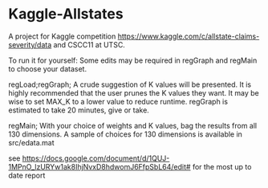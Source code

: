 # Kaggle-Allstates
A project for Kaggle competition https://www.kaggle.com/c/allstate-claims-severity/data and CSCC11 at UTSC.

To run it for yourself:
Some edits may be required in regGraph and regMain to choose your dataset.

regLoad;regGraph;
A crude suggestion of K values will be presented. It is highly recommended that the user prunes the K values they want.
It may be wise to set MAX_K to a lower value to reduce runtime. regGraph is estimated to take 20 minutes, give or take.

regMain;
With your choice of weights and K values, bag the results from all 130 dimensions.
A sample of choices for 130 dimensions is available in src/edata.mat

see
https://docs.google.com/document/d/1QUJ-1MPnO_lzURYw1ak8IhjNvxD8hdwomJ6FfpSbL64/edit#
for the most up to date report
